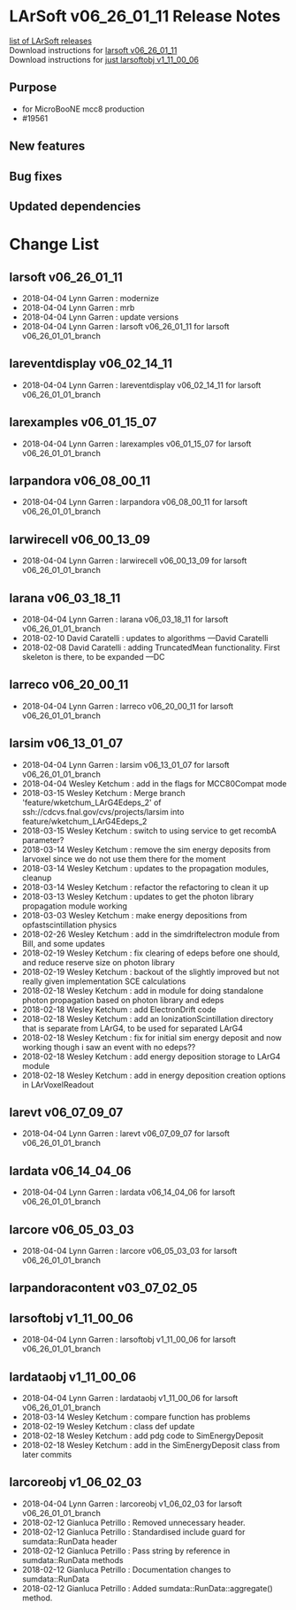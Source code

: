 # LArSoft v06_26_01_11 Release Notes



[list of LArSoft releases](LArSoft_release_list)  
Download instructions for [larsoft v06_26_01_11](http://scisoft.fnal.gov/scisoft/bundles/larsoft/v06_26_01_11/larsoft-v06_26_01_11.html)  
Download instructions for [just larsoftobj v1_11_00_06](http://scisoft.fnal.gov/scisoft/bundles/larsoftobj/v1_11_00_06/larsoftobj-v1_11_00_06.html)

## Purpose

-   for MicroBooNE mcc8 production
-   \#19561

## New features

## Bug fixes

## Updated dependencies

# Change List

## larsoft v06_26_01_11

-   2018-04-04 Lynn Garren : modernize
-   2018-04-04 Lynn Garren : mrb
-   2018-04-04 Lynn Garren : update versions
-   2018-04-04 Lynn Garren : larsoft v06_26_01_11 for larsoft v06_26_01_01_branch

## lareventdisplay v06_02_14_11

-   2018-04-04 Lynn Garren : lareventdisplay v06_02_14_11 for larsoft v06_26_01_01_branch

## larexamples v06_01_15_07

-   2018-04-04 Lynn Garren : larexamples v06_01_15_07 for larsoft v06_26_01_01_branch

## larpandora v06_08_00_11

-   2018-04-04 Lynn Garren : larpandora v06_08_00_11 for larsoft v06_26_01_01_branch

## larwirecell v06_00_13_09

-   2018-04-04 Lynn Garren : larwirecell v06_00_13_09 for larsoft v06_26_01_01_branch

## larana v06_03_18_11

-   2018-04-04 Lynn Garren : larana v06_03_18_11 for larsoft v06_26_01_01_branch
-   2018-02-10 David Caratelli : updates to algorithms —David Caratelli
-   2018-02-08 David Caratelli : adding TruncatedMean functionality. First skeleton is there, to be expanded —DC

## larreco v06_20_00_11

-   2018-04-04 Lynn Garren : larreco v06_20_00_11 for larsoft v06_26_01_01_branch

## larsim v06_13_01_07

-   2018-04-04 Lynn Garren : larsim v06_13_01_07 for larsoft v06_26_01_01_branch
-   2018-04-04 Wesley Ketchum : add in the flags for MCC80Compat mode
-   2018-03-15 Wesley Ketchum : Merge branch 'feature/wketchum_LArG4Edeps_2' of ssh://cdcvs.fnal.gov/cvs/projects/larsim into feature/wketchum_LArG4Edeps_2
-   2018-03-15 Wesley Ketchum : switch to using service to get recombA parameter?
-   2018-03-14 Wesley Ketchum : remove the sim energy deposits from larvoxel since we do not use them there for the moment
-   2018-03-14 Wesley Ketchum : updates to the propagation modules, cleanup
-   2018-03-14 Wesley Ketchum : refactor the refactoring to clean it up
-   2018-03-13 Wesley Ketchum : updates to get the photon library propagation module working
-   2018-03-03 Wesley Ketchum : make energy depositions from opfastscintillation physics
-   2018-02-26 Wesley Ketchum : add in the simdriftelectron module from Bill, and some updates
-   2018-02-19 Wesley Ketchum : fix clearing of edeps before one should, and reduce reserve size on photon library
-   2018-02-19 Wesley Ketchum : backout of the slightly improved but not really given implementation SCE calculations
-   2018-02-18 Wesley Ketchum : add in module for doing standalone photon propagation based on photon library and edeps
-   2018-02-18 Wesley Ketchum : add ElectronDrift code
-   2018-02-18 Wesley Ketchum : add an IonizationScintillation directory that is separate from LArG4, to be used for separated LArG4
-   2018-02-18 Wesley Ketchum : fix for initial sim energy deposit and now working though i saw an event with no edeps??
-   2018-02-18 Wesley Ketchum : add energy deposition storage to LArG4 module
-   2018-02-18 Wesley Ketchum : add in energy deposition creation options in LArVoxelReadout

## larevt v06_07_09_07

-   2018-04-04 Lynn Garren : larevt v06_07_09_07 for larsoft v06_26_01_01_branch

## lardata v06_14_04_06

-   2018-04-04 Lynn Garren : lardata v06_14_04_06 for larsoft v06_26_01_01_branch

## larcore v06_05_03_03

-   2018-04-04 Lynn Garren : larcore v06_05_03_03 for larsoft v06_26_01_01_branch

## larpandoracontent v03_07_02_05

## larsoftobj v1_11_00_06

-   2018-04-04 Lynn Garren : larsoftobj v1_11_00_06 for larsoft v06_26_01_01_branch

## lardataobj v1_11_00_06

-   2018-04-04 Lynn Garren : lardataobj v1_11_00_06 for larsoft v06_26_01_01_branch
-   2018-03-14 Wesley Ketchum : compare function has problems
-   2018-02-19 Wesley Ketchum : class def update
-   2018-02-18 Wesley Ketchum : add pdg code to SimEnergyDeposit
-   2018-02-18 Wesley Ketchum : add in the SimEnergyDeposit class from later commits

## larcoreobj v1_06_02_03

-   2018-04-04 Lynn Garren : larcoreobj v1_06_02_03 for larsoft v06_26_01_01_branch
-   2018-02-12 Gianluca Petrillo : Removed unnecessary header.
-   2018-02-12 Gianluca Petrillo : Standardised include guard for sumdata::RunData header
-   2018-02-12 Gianluca Petrillo : Pass string by reference in sumdata::RunData methods
-   2018-02-12 Gianluca Petrillo : Documentation changes to sumdata::RunData
-   2018-02-12 Gianluca Petrillo : Added sumdata::RunData::aggregate() method.
